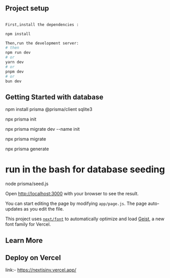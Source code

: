 
## Project setup 



```bash

First,install the dependencies :

npm install 

Then,run the development server:
# then
npm run dev
# or
yarn dev
# or
pnpm dev
# or
bun dev
```


## Getting Started with database

npm install prisma @prisma/client sqlite3

npx prisma init

npx prisma migrate dev --name init

npx prisma migrate

npx prisma generate
# run in the bash for database seeding
node prisma/seed.js






Open [http://localhost:3000](http://localhost:3000) with your browser to see the result.

You can start editing the page by modifying `app/page.js`. The page auto-updates as you edit the file.

This project uses [`next/font`](https://nextjs.org/docs/app/building-your-application/optimizing/fonts) to automatically optimize and load [Geist](https://vercel.com/font), a new font family for Vercel.

## Learn More


## Deploy on Vercel

link:- https://nextjsinv.vercel.app/

